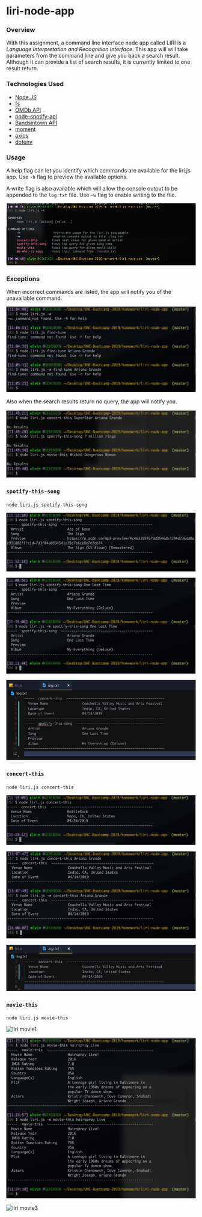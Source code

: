 # liri-node-app

### Overview 

With this assignment, a command line interface node app called LIRI is a *Language Interpretation and Recognition Interface.* This app will will take parameters from the command line and give you back a search result. Although it can provide a list of search results, it is currently limited to one result return. 

### Technologies Used
- [Node.JS](https://nodejs.org/en/docs/)
- [fs](https://nodejs.org/api/fs.html)
- [OMDb API](http://www.omdbapi.com/)
- [node-spotify-api](https://www.npmjs.com/package/node-spotify-api)
- [Bandsintown API](https://manager.bandsintown.com/support/bandsintown-api)
- [moment](https://www.npmjs.com/package/moment)
- [axios](https://www.npmjs.com/package/axios)
- [dotenv](https://www.npmjs.com/package/dotenv)


### Usage

A help flag can let you identify which commands are available for the liri.js app. Use `-h` flag to preview the available options.

A write flag is also available which will allow the console output to be appended to the `log.txt` file. Use `-w` flag to enable writing to the file.

![liri help](/readme/help.png "help")


### Exceptions

When incorrect commands are listed, the app will notify you of the unavailable command. 

![liri no command](/readme/no-command.png)

Also when the search results return no query, the app will notify you. 

![liri no result](/readme/no-result.png)


### `spotify-this-song`

`node liri.js spotify-this-song`

![liri spotify1](/readme/spotify-this-song-novalue.png)


![liri spotify2](/readme/spotify-this-song.png)


![liri spotify3](/readme/spotify-this-song-log.png)


### `concert-this`

`node liri.js concert-this`

![liri concert1](/readme/concert-this-novalue.png)

![liri concert2](/readme/concert-this.png)

![liri concert3](/readme/concert-this-log.png)


### `movie-this`

`node liri.js movie-this`

![liri movie1](/readme/movie-this-novalue.png)

![liri movie2](/readme/movie-this.png)

![liri movie3](/readme/movie-this-log.png)



